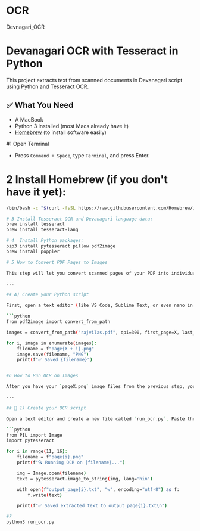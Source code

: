 # OCR
Devnagari_OCR
# Devanagari OCR with Tesseract in Python
This project extracts text from scanned documents in Devanagari script using Python and Tesseract OCR.  

## ✅ What You Need

- A MacBook 
- Python 3 installed (most Macs already have it)
- [Homebrew](https://brew.sh) (to install software easily)

#1️ Open Terminal
- Press `Command + Space`, type `Terminal`, and press Enter.

# 2 Install Homebrew (if you don't have it yet):
```bash
/bin/bash -c "$(curl -fsSL https://raw.githubusercontent.com/Homebrew/install/HEAD/install.sh)"

# 3 Install Tesseract OCR and Devanagari language data:
brew install tesseract
brew install tesseract-lang

# 4  Install Python packages:
pip3 install pytesseract pillow pdf2image
brew install poppler

# 5 How to Convert PDF Pages to Images

This step will let you convert scanned pages of your PDF into individual PNG images, which you can then run OCR on.

---

## A) Create your Python script

First, open a text editor (like VS Code, Sublime Text, or even nano in Terminal) and paste the following code. Replace `X` and `Y` with the page numbers you want to convert (e.g., first_page=11, last_page=15):

```python
from pdf2image import convert_from_path

images = convert_from_path("rajvilas.pdf", dpi=300, first_page=X, last_page=Y)

for i, image in enumerate(images):
    filename = f"page{X + i}.png"
    image.save(filename, "PNG")
    print(f"✅ Saved {filename}")


#6 How to Run OCR on Images

After you have your `pageX.png` image files from the previous step, you can extract text from each page using Tesseract OCR.

---

## 📄 1) Create your OCR script

Open a text editor and create a new file called `run_ocr.py`. Paste the following code into it:

```python
from PIL import Image
import pytesseract

for i in range(11, 16):
    filename = f"page{i}.png"
    print(f"🔍 Running OCR on {filename}...")

    img = Image.open(filename)
    text = pytesseract.image_to_string(img, lang='hin')

    with open(f"output_page{i}.txt", "w", encoding="utf-8") as f:
        f.write(text)

    print(f"✅ Saved extracted text to output_page{i}.txt\n")

#7
python3 run_ocr.py






